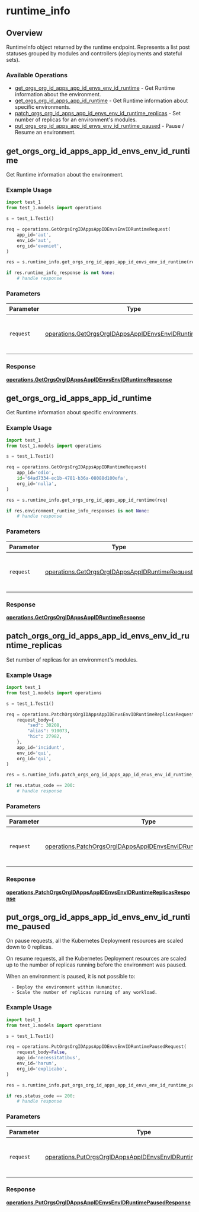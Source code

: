 # runtime_info

## Overview

RuntimeInfo object returned by the runtime endpoint. Represents a list post statuses grouped by modules and controllers (deployments and stateful sets).
<SchemaDefinition schemaRef="#/components/schemas/RuntimeInfoRequest" />


### Available Operations

* [get_orgs_org_id_apps_app_id_envs_env_id_runtime](#get_orgs_org_id_apps_app_id_envs_env_id_runtime) - Get Runtime information about the environment.
* [get_orgs_org_id_apps_app_id_runtime](#get_orgs_org_id_apps_app_id_runtime) - Get Runtime information about specific environments.
* [patch_orgs_org_id_apps_app_id_envs_env_id_runtime_replicas](#patch_orgs_org_id_apps_app_id_envs_env_id_runtime_replicas) - Set number of replicas for an environment's modules.
* [put_orgs_org_id_apps_app_id_envs_env_id_runtime_paused](#put_orgs_org_id_apps_app_id_envs_env_id_runtime_paused) - Pause / Resume an environment.

## get_orgs_org_id_apps_app_id_envs_env_id_runtime

Get Runtime information about the environment.

### Example Usage

```python
import test_1
from test_1.models import operations

s = test_1.Test1()

req = operations.GetOrgsOrgIDAppsAppIDEnvsEnvIDRuntimeRequest(
    app_id='aut',
    env_id='aut',
    org_id='eveniet',
)

res = s.runtime_info.get_orgs_org_id_apps_app_id_envs_env_id_runtime(req)

if res.runtime_info_response is not None:
    # handle response
```

### Parameters

| Parameter                                                                                                                          | Type                                                                                                                               | Required                                                                                                                           | Description                                                                                                                        |
| ---------------------------------------------------------------------------------------------------------------------------------- | ---------------------------------------------------------------------------------------------------------------------------------- | ---------------------------------------------------------------------------------------------------------------------------------- | ---------------------------------------------------------------------------------------------------------------------------------- |
| `request`                                                                                                                          | [operations.GetOrgsOrgIDAppsAppIDEnvsEnvIDRuntimeRequest](../../models/operations/getorgsorgidappsappidenvsenvidruntimerequest.md) | :heavy_check_mark:                                                                                                                 | The request object to use for the request.                                                                                         |


### Response

**[operations.GetOrgsOrgIDAppsAppIDEnvsEnvIDRuntimeResponse](../../models/operations/getorgsorgidappsappidenvsenvidruntimeresponse.md)**


## get_orgs_org_id_apps_app_id_runtime

Get Runtime information about specific environments.

### Example Usage

```python
import test_1
from test_1.models import operations

s = test_1.Test1()

req = operations.GetOrgsOrgIDAppsAppIDRuntimeRequest(
    app_id='odio',
    id='64ad7334-ec1b-4781-b36a-08088d100efa',
    org_id='nulla',
)

res = s.runtime_info.get_orgs_org_id_apps_app_id_runtime(req)

if res.environment_runtime_info_responses is not None:
    # handle response
```

### Parameters

| Parameter                                                                                                        | Type                                                                                                             | Required                                                                                                         | Description                                                                                                      |
| ---------------------------------------------------------------------------------------------------------------- | ---------------------------------------------------------------------------------------------------------------- | ---------------------------------------------------------------------------------------------------------------- | ---------------------------------------------------------------------------------------------------------------- |
| `request`                                                                                                        | [operations.GetOrgsOrgIDAppsAppIDRuntimeRequest](../../models/operations/getorgsorgidappsappidruntimerequest.md) | :heavy_check_mark:                                                                                               | The request object to use for the request.                                                                       |


### Response

**[operations.GetOrgsOrgIDAppsAppIDRuntimeResponse](../../models/operations/getorgsorgidappsappidruntimeresponse.md)**


## patch_orgs_org_id_apps_app_id_envs_env_id_runtime_replicas

Set number of replicas for an environment's modules.

### Example Usage

```python
import test_1
from test_1.models import operations

s = test_1.Test1()

req = operations.PatchOrgsOrgIDAppsAppIDEnvsEnvIDRuntimeReplicasRequest(
    request_body={
        "sed": 30208,
        "alias": 910073,
        "hic": 27982,
    },
    app_id='incidunt',
    env_id='qui',
    org_id='qui',
)

res = s.runtime_info.patch_orgs_org_id_apps_app_id_envs_env_id_runtime_replicas(req)

if res.status_code == 200:
    # handle response
```

### Parameters

| Parameter                                                                                                                                              | Type                                                                                                                                                   | Required                                                                                                                                               | Description                                                                                                                                            |
| ------------------------------------------------------------------------------------------------------------------------------------------------------ | ------------------------------------------------------------------------------------------------------------------------------------------------------ | ------------------------------------------------------------------------------------------------------------------------------------------------------ | ------------------------------------------------------------------------------------------------------------------------------------------------------ |
| `request`                                                                                                                                              | [operations.PatchOrgsOrgIDAppsAppIDEnvsEnvIDRuntimeReplicasRequest](../../models/operations/patchorgsorgidappsappidenvsenvidruntimereplicasrequest.md) | :heavy_check_mark:                                                                                                                                     | The request object to use for the request.                                                                                                             |


### Response

**[operations.PatchOrgsOrgIDAppsAppIDEnvsEnvIDRuntimeReplicasResponse](../../models/operations/patchorgsorgidappsappidenvsenvidruntimereplicasresponse.md)**


## put_orgs_org_id_apps_app_id_envs_env_id_runtime_paused

On pause requests, all the Kubernetes Deployment resources are scaled down to 0 replicas.

On resume requests, all the Kubernetes Deployment resources are scaled up to the number of replicas running before the environment was paused.

When an environment is paused, it is not possible to:

```
  - Deploy the environment within Humanitec.
  - Scale the number of replicas running of any workload.
```

### Example Usage

```python
import test_1
from test_1.models import operations

s = test_1.Test1()

req = operations.PutOrgsOrgIDAppsAppIDEnvsEnvIDRuntimePausedRequest(
    request_body=False,
    app_id='necessitatibus',
    env_id='harum',
    org_id='explicabo',
)

res = s.runtime_info.put_orgs_org_id_apps_app_id_envs_env_id_runtime_paused(req)

if res.status_code == 200:
    # handle response
```

### Parameters

| Parameter                                                                                                                                      | Type                                                                                                                                           | Required                                                                                                                                       | Description                                                                                                                                    |
| ---------------------------------------------------------------------------------------------------------------------------------------------- | ---------------------------------------------------------------------------------------------------------------------------------------------- | ---------------------------------------------------------------------------------------------------------------------------------------------- | ---------------------------------------------------------------------------------------------------------------------------------------------- |
| `request`                                                                                                                                      | [operations.PutOrgsOrgIDAppsAppIDEnvsEnvIDRuntimePausedRequest](../../models/operations/putorgsorgidappsappidenvsenvidruntimepausedrequest.md) | :heavy_check_mark:                                                                                                                             | The request object to use for the request.                                                                                                     |


### Response

**[operations.PutOrgsOrgIDAppsAppIDEnvsEnvIDRuntimePausedResponse](../../models/operations/putorgsorgidappsappidenvsenvidruntimepausedresponse.md)**

